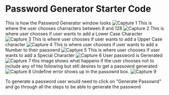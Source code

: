 # Password Generator Starter Code

This is how the Password Generator window looks 
![Capture 1](https://user-images.githubusercontent.com/79431276/117565092-9741bb00-b07d-11eb-90b5-6bb441bd6d69.JPG)
This is where the user chooses charracters between 8 and 128
![Capture 2](https://user-images.githubusercontent.com/79431276/117565098-9b6dd880-b07d-11eb-9486-2c6a4589e3ac.JPG)
This is where user chooses if user wants to add a Lower Case Character 
![Capture 3](https://user-images.githubusercontent.com/79431276/117565099-9dd03280-b07d-11eb-8c50-18ea91d1484e.JPG)
This is where user chooses if user wants to add a Upper Case character
![Capture 4](https://user-images.githubusercontent.com/79431276/117565101-9f99f600-b07d-11eb-8f5e-8cee2e15fdfa.JPG)
This is where user chooses if user wants to add a Number to their passowrd
![Capture 5](https://user-images.githubusercontent.com/79431276/117565103-a0cb2300-b07d-11eb-8ba7-39454f1621cf.JPG)
This is where user chooses if user wants to add a Special Character 
![Capture 6](https://user-images.githubusercontent.com/79431276/117565106-a3c61380-b07d-11eb-90d5-c7d0b3b3395e.JPG)
User password is Generated 
![Capture 7](https://user-images.githubusercontent.com/79431276/117565108-a4f74080-b07d-11eb-913c-c15ed2e87497.JPG)
this image shows what happens if the user chooses not to include any of hte following but still desires to get a passowrd generated 
![Capture 8](https://user-images.githubusercontent.com/79431276/117565110-a6286d80-b07d-11eb-89d4-f28876b62b95.JPG)
Undefine error shows up in the passowrd box.
![Capture 9](https://user-images.githubusercontent.com/79431276/117565111-a7599a80-b07d-11eb-8b21-d522640075cf.JPG)

To generate a password user would need to click on "Generate Passowrd" and go through all the steps to be able to generate the password
